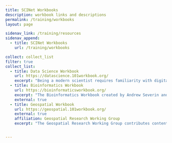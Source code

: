 ```yaml
---
title: SCINet Workbooks
description: workbook links and descriptions
permalink: /training/workbooks
layout: page

sidenav_link: /training/resources
sidenav_append: 
  - title: SCINet Workbooks
    url: /training/workbooks

collect: collect_list
filter: true
collect_list:
  - title: Data Science Workbook
    url: https://datascience.101workbook.org/
    excerpt: "Being a modern scientist requires familiarity with digital data processing regardless of the field. The Data Science Workbook summarizes the basics of background knowledge & good practices tips, proposes state-of-the-art tools and methods based on benchmarks & reviews, and provides the user with hands-on tutorials to learn through examples of real-world applications."
  - title: Bioinformatics Workbook
    url: https://bioinformaticsworkbook.org/
    excerpt: "The Bioinformatics Workbook created by Andrew Severin and colleagues at Iowa State University has guides and tutorials extending well beyond the bioinformatics community. Researchers of all backgrounds can use the workbook for UNIX command line basics, HPC info, project management tips, and data visualization tutorials. For bioinformatics researchers there is also information on experimental design, genome assembly and annotation, RNA sequencing, variant discovery, and more."
    external: true
  - title: Geospatial Workbook
    url: https://geospatial.101workbook.org/
    external: true
    affiliation: Geospatial Research Working Group
    excerpt: "The Geospatial Research Working Group contributes content to the Geospatial Workbook, a site dedicated to providing practical geospatial tutorials for SCINet users. Tutorials from our previous workshops and other meetings are available there for general use."


---
```

